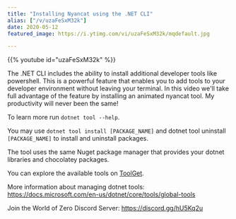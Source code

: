 ```yaml
---
title: "Installing Nyancat using the .NET CLI"
alias: ["/v/uzaFeSxM32k"]
date: 2020-05-12
featured_image: https://i.ytimg.com/vi/uzaFeSxM32k/mqdefault.jpg

---
```


{{% youtube id="uzaFeSxM32k" %}}

The .NET CLI includes the ability to install additional developer tools like powershell. This is a powerful feature that enables you to add tools to your developer environment without leaving your terminal. In this video we'll take full advantage of the feature by installing an animated nyancat tool. My productivity will never been the same!

To learn more run `dotnet tool --help`.

You may use `dotnet tool install [PACKAGE_NAME]` and dotnet tool uninstall `[PACKAGE_NAME]` to install and uninstall packages.

The tool uses the same Nuget package manager that provides your dotnet libraries and chocolatey packages.


You can explore the available tools on [ToolGet](https://www.toolget.net/).

More information about managing dotnet tools: https://docs.microsoft.com/en-us/dotnet/core/tools/global-tools

Join the World of Zero Discord Server: https://discord.gg/hU5Kq2u